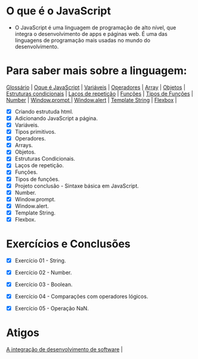# O que é o JavaScript 

- O JavaScript é uma linguagem de programação de alto nível, que integra o desenvolvimento de apps e páginas web. É uma das linguagens de programação mais usadas no mundo do desenvolvimento.

# Para saber mais sobre a linguagem:
[Glossário](developer.mozilla.org/pt/BR/docs/Glossary/JavaScript)  | 
[Oque é JavaScript](developer.mozilla.org/pt-BR/docs/Learn/JavaScript/First%steps/Whats%is%JavaScript) | 
[Variáveis](https://developer.mozilla.org/pt-BR/docs/Web/JavaScript/Guide/Grammar_and_types) | 
[Operadores](https://developer.mozilla.org/pt-BR/docs/Web/JavaScript/Reference/Operators) | 
[Array](https://developer.mozilla.org/pt-BR/docs/Web/JavaScript/Reference/Global_Objects/Array) | 
[Objetos](https://developer.mozilla.org/pt-BR/docs/Learn/JavaScript/Objects) | 
[Estruturas condicionais](https://developer.mozilla.org/pt-BR/docs/Learn/JavaScript/Building_blocks/conditionals) | 
[Laços de repetição](https://developer.mozilla.org/pt-BR/docs/Web/JavaScript/Guide/Loops_and_iteration) | 
[Funções](https://developer.mozilla.org/pt-BR/docs/Web/JavaScript/Guide/Functions) | 
[Tipos de Funções](https://developer.mozilla.org/pt-BR/docs/Web/JavaScript/Guide/Functions) | 
[Number](https://developer.mozilla.org/pt-BR/docs/Web/JavaScript/Reference/Global_Objects/Number) | 
[Window.prompt ](https://developer.mozilla.org/pt-BR/docs/Web/API/Window/prompt) | 
[Window.alert](https://developer.mozilla.org/pt-BR/docs/Web/API/Window/alert) | 
[Template String](https://developer.mozilla.org/pt-BR/docs/Web/JavaScript/Reference/Template_literals) | 
[Flexbox](https://developer.mozilla.org/pt-BR/docs/Web/CSS) | 

- [x]  Criando estrutuda html.
- [x]  Adicionando JavaScript a página.
- [x] Variáveis.
- [x] Tipos primitivos.   
- [x] Operadores.
- [x] Arrays.
- [x] Objetos.
- [x] Estruturas Condicionais.
- [x] Laços de repetição.
- [x] Funções.
- [x] Tipos de funções.
- [x] Projeto conclusão - Sintaxe básica em JavaScript.
- [x] Number.
- [x] Window.prompt.
- [x] Window.alert. 
- [x] Template String.
- [x] Flexbox.

# Exercícios e Conclusões

- [x] Exercício 01 - String.
- [x] Exercício 02 - Number.
- [x] Exercício 03 - Boolean.
- [x] Exercício 04  - Comparações com operadores lógicos.
- [x] Exercício 05  - Operação NaN.


# Atigos
[A integração de desenvolvimento de software](http://sedici.unlp.edu.ar/handle/10915/24194)  | 




  